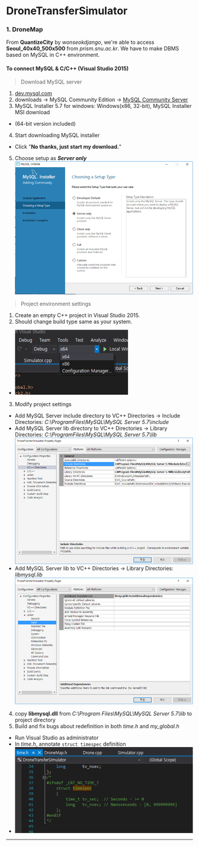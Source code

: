 # DroneTransferSimulator 

### 1. DroneMap ###

From **QuantizeCity** by *wonseokdjango*, we're able to access **Seoul\_40x40\_500x500** from *prism.snu.ac.kr*. We have to make DBMS based on MySQL in C++ environment.

#### To connect MySQL & C/C++ (Visual Studio 2015)

> Download MySQL server

1. [dev.mysql.com](dev.mysql.com)
2. downloads -> MySQL Community Edition -> [MySQL Community Server](https://dev.mysql.com/downloads/windows/installer/)
3. MySQL Installer 5.7 for windows: Windows(x86, 32-bit), MySQL Installer MSI download
 - (64-bit version included)
4. Start downloading MySQL installer
 - Click "**No thanks, just start my download.**"
5. Choose setup as ***Server only***
 ![picture](img/installer.PNG)

> Project environment settings

1. Create an empty C++ project in Visual Studio 2015.
2. Should change build type same as your system.
 - ![picture](img/Debug64.PNG)
3. Modify project settings
 - Add MySQL Server include directory to VC++ Directories -> Include Directories: *C:\ProgramFiles\MySQL\MySQL Server 5.7\include*
 - Add MySQL Server lib directory to VC++ Directories -> Library Directories: *C:\ProgramFiles\MySQL\MySQL Server 5.7\lib*
 ![picture](img/VCDirectories.PNG)
 - Add MySQL Server lib to VC++ Directories -> Library Directories: *libmysql.lib*
 ![picture](img/LinkerInput.PNG)
4. copy **libmysql.dll** from *C:\Program Files\MySQL\MySQL Server 5.7\lib* to project directory
5. Build and fix bugs about redefinition in both *time.h* and *my_global.h*
 - Run Visual Studio as administrator
 - In *time.h*, annotate `struct timespec` definition
 - ![picture](img/TimespecAnnotation.png)

----------
